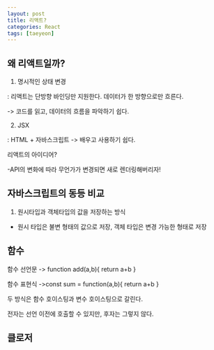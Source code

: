 ```yaml
---
layout: post
title: 리액트?
categories: React
tags: [taeyeon]
---
```


## 왜 리액트일까?

1. 명시적인 상태 변경

: 리액트는 단방향 바인딩만 지원한다. 데이터가 한 방향으로만 흐른다.

-> 코드를 읽고, 데이터의 흐름을 파악하기 쉽다.

2. JSX

: HTML + 자바스크립트 -> 배우고 사용하기 쉽다.

리액트의 아이디어?

-API의 변화에 따라 무언가가 변경되면 새로 렌더링해버리자!


## 자바스크립트의 동등 비교

1. 원시타입과 객체타입의 값을 저장하는 방식

- 원시 타입은 불변 형태의 값으로 저장, 객체 타입은 변경 가능한 형태로 저장

## 함수

함수 선언문 -> function add(a,b){ return a+b }

함수 표현식 ->const sum = function(a,b){ return a+b } 

두 방식은 함수 호이스팅과 변수 호이스팅으로 갈린다.

전자는 선언 이전에 호출할 수 있지만, 후자는 그렇지 않다.

## 클로저








